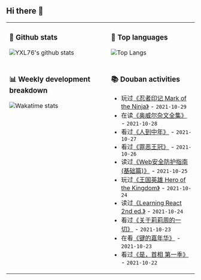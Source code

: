 ## Hi there 👋

<table>
<tr>
<td valign="top" width="54%">

### 🔭 Github stats

![YXL76's github stats](https://github-readme-stats.yxl76.vercel.app/api?username=YXL76&count_private=true&show_icons=true&include_all_commits=true&theme=prussian&line_height=28&disable_animations=true)

</td>

<td valign="top" width="46%">

### 🌱 Top languages

![Top Langs](https://github-readme-stats.yxl76.vercel.app/api/top-langs/?username=YXL76&layout=compact&theme=prussian&langs_count=8&hide=HTML,CSS,SCSS)

</td>
</tr>
<tr>
<td valign="top" width="54%">

### 📊 Weekly development breakdown

![Wakatime stats](https://github-readme-stats.yxl76.vercel.app/api/wakatime?username=YXL76&layout=compact&theme=prussian)


</td>
<td valign="top" width="46%">

### 📚 Douban activities

- 玩过[《忍者印记 Mark of the Ninja》](http://www.douban.com/game/23079280/) - `2021-10-29`
- 在读[《奥威尔杂文全集》](https://book.douban.com/subject/30252635/) - `2021-10-28`
- 看过[《人到中年》](http://movie.douban.com/subject/1299884/) - `2021-10-27`
- 看过[《罪恶王冠》](http://movie.douban.com/subject/6518736/) - `2021-10-26`
- 读过[《Web安全防护指南(基础篇)》](https://book.douban.com/subject/30352827/) - `2021-10-25`
- 玩过[《王国英雄 Hero of the Kingdom》](http://www.douban.com/game/35011451/) - `2021-10-24`
- 读过[《Learning React 2nd ed.》](https://book.douban.com/subject/34887887/) - `2021-10-24`
- 看过[《关于莉莉周的一切》](http://movie.douban.com/subject/1292219/) - `2021-10-23`
- 在看[《键的嘉年华》](http://movie.douban.com/subject/35438216/) - `2021-10-23`
- 看过[《是，首相 第一季》](http://movie.douban.com/subject/1441948/) - `2021-10-22`

</td>
</tr>
</table>

<!--
**YXL76/YXL76** is a ✨ _special_ ✨ repository because its `README.md` (this file) appears on your GitHub profile.

Here are some ideas to get you started:

- 🔭 I’m currently working on ...
- 🌱 I’m currently learning ...
- 👯 I’m looking to collaborate on ...
- 🤔 I’m looking for help with ...
- 💬 Ask me about ...
- 📫 How to reach me: ...
- 😄 Pronouns: ...
- ⚡ Fun fact: ...
-->
